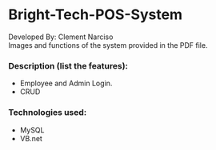 # Bright-Tech-POS-System
Developed By: Clement Narciso\
Images and functions of the system provided in the PDF file.

### Description (list the features):
- Employee and Admin Login.
- CRUD

### Technologies used:
- MySQL
- VB.net
